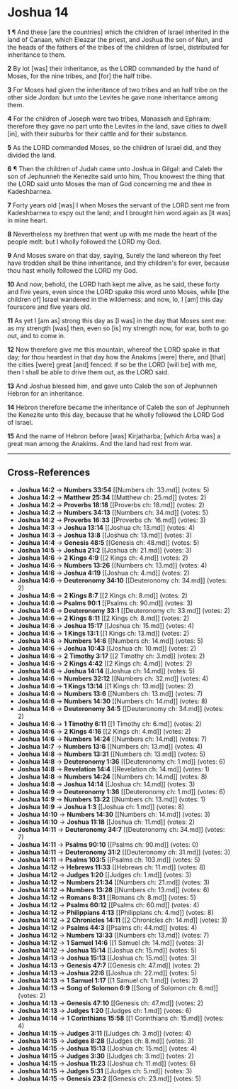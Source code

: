 # Joshua 14

**1** ¶ And these [are the countries] which the children of Israel inherited in the land of Canaan, which Eleazar the priest, and Joshua the son of Nun, and the heads of the fathers of the tribes of the children of Israel, distributed for inheritance to them.

**2** By lot [was] their inheritance, as the LORD commanded by the hand of Moses, for the nine tribes, and [for] the half tribe.

**3** For Moses had given the inheritance of two tribes and an half tribe on the other side Jordan: but unto the Levites he gave none inheritance among them.

**4** For the children of Joseph were two tribes, Manasseh and Ephraim: therefore they gave no part unto the Levites in the land, save cities to dwell [in], with their suburbs for their cattle and for their substance.

**5** As the LORD commanded Moses, so the children of Israel did, and they divided the land.

**6** ¶ Then the children of Judah came unto Joshua in Gilgal: and Caleb the son of Jephunneh the Kenezite said unto him, Thou knowest the thing that the LORD said unto Moses the man of God concerning me and thee in Kadeshbarnea.

**7** Forty years old [was] I when Moses the servant of the LORD sent me from Kadeshbarnea to espy out the land; and I brought him word again as [it was] in mine heart.

**8** Nevertheless my brethren that went up with me made the heart of the people melt: but I wholly followed the LORD my God.

**9** And Moses sware on that day, saying, Surely the land whereon thy feet have trodden shall be thine inheritance, and thy children's for ever, because thou hast wholly followed the LORD my God.

**10** And now, behold, the LORD hath kept me alive, as he said, these forty and five years, even since the LORD spake this word unto Moses, while [the children of] Israel wandered in the wilderness: and now, lo, I [am] this day fourscore and five years old.

**11** As yet I [am as] strong this day as [I was] in the day that Moses sent me: as my strength [was] then, even so [is] my strength now, for war, both to go out, and to come in.

**12** Now therefore give me this mountain, whereof the LORD spake in that day; for thou heardest in that day how the Anakims [were] there, and [that] the cities [were] great [and] fenced: if so be the LORD [will be] with me, then I shall be able to drive them out, as the LORD said.

**13** And Joshua blessed him, and gave unto Caleb the son of Jephunneh Hebron for an inheritance.

**14** Hebron therefore became the inheritance of Caleb the son of Jephunneh the Kenezite unto this day, because that he wholly followed the LORD God of Israel.

**15** And the name of Hebron before [was] Kirjatharba; [which Arba was] a great man among the Anakims. And the land had rest from war.

---

## Cross-References

- **Joshua 14:2** → **Numbers 33:54** [[Numbers ch: 33.md]] (votes: 5)
- **Joshua 14:2** → **Matthew 25:34** [[Matthew ch: 25.md]] (votes: 2)
- **Joshua 14:2** → **Proverbs 18:18** [[Proverbs ch: 18.md]] (votes: 2)
- **Joshua 14:2** → **Numbers 34:13** [[Numbers ch: 34.md]] (votes: 5)
- **Joshua 14:2** → **Proverbs 16:33** [[Proverbs ch: 16.md]] (votes: 3)
- **Joshua 14:3** → **Joshua 13:14** [[Joshua ch: 13.md]] (votes: 4)
- **Joshua 14:3** → **Joshua 13:8** [[Joshua ch: 13.md]] (votes: 3)
- **Joshua 14:4** → **Genesis 48:5** [[Genesis ch: 48.md]] (votes: 5)
- **Joshua 14:5** → **Joshua 21:2** [[Joshua ch: 21.md]] (votes: 3)
- **Joshua 14:6** → **2 Kings 4:9** [[2 Kings ch: 4.md]] (votes: 2)
- **Joshua 14:6** → **Numbers 13:26** [[Numbers ch: 13.md]] (votes: 4)
- **Joshua 14:6** → **Joshua 4:19** [[Joshua ch: 4.md]] (votes: 2)
- **Joshua 14:6** → **Deuteronomy 34:10** [[Deuteronomy ch: 34.md]] (votes: 2)
- **Joshua 14:6** → **2 Kings 8:7** [[2 Kings ch: 8.md]] (votes: 2)
- **Joshua 14:6** → **Psalms 90:1** [[Psalms ch: 90.md]] (votes: 3)
- **Joshua 14:6** → **Deuteronomy 33:1** [[Deuteronomy ch: 33.md]] (votes: 2)
- **Joshua 14:6** → **2 Kings 8:11** [[2 Kings ch: 8.md]] (votes: 2)
- **Joshua 14:6** → **Joshua 15:17** [[Joshua ch: 15.md]] (votes: 4)
- **Joshua 14:6** → **1 Kings 13:1** [[1 Kings ch: 13.md]] (votes: 2)
- **Joshua 14:6** → **Numbers 14:6** [[Numbers ch: 14.md]] (votes: 5)
- **Joshua 14:6** → **Joshua 10:43** [[Joshua ch: 10.md]] (votes: 2)
- **Joshua 14:6** → **2 Timothy 3:17** [[2 Timothy ch: 3.md]] (votes: 2)
- **Joshua 14:6** → **2 Kings 4:42** [[2 Kings ch: 4.md]] (votes: 2)
- **Joshua 14:6** → **Joshua 14:14** [[Joshua ch: 14.md]] (votes: 5)
- **Joshua 14:6** → **Numbers 32:12** [[Numbers ch: 32.md]] (votes: 4)
- **Joshua 14:6** → **1 Kings 13:14** [[1 Kings ch: 13.md]] (votes: 2)
- **Joshua 14:6** → **Numbers 13:6** [[Numbers ch: 13.md]] (votes: 7)
- **Joshua 14:6** → **Numbers 14:30** [[Numbers ch: 14.md]] (votes: 8)
- **Joshua 14:6** → **Deuteronomy 34:5** [[Deuteronomy ch: 34.md]] (votes: 2)
- **Joshua 14:6** → **1 Timothy 6:11** [[1 Timothy ch: 6.md]] (votes: 2)
- **Joshua 14:6** → **2 Kings 4:16** [[2 Kings ch: 4.md]] (votes: 2)
- **Joshua 14:6** → **Numbers 14:24** [[Numbers ch: 14.md]] (votes: 7)
- **Joshua 14:7** → **Numbers 13:6** [[Numbers ch: 13.md]] (votes: 4)
- **Joshua 14:8** → **Numbers 13:31** [[Numbers ch: 13.md]] (votes: 5)
- **Joshua 14:8** → **Deuteronomy 1:36** [[Deuteronomy ch: 1.md]] (votes: 6)
- **Joshua 14:8** → **Revelation 14:4** [[Revelation ch: 14.md]] (votes: 1)
- **Joshua 14:8** → **Numbers 14:24** [[Numbers ch: 14.md]] (votes: 8)
- **Joshua 14:8** → **Joshua 14:14** [[Joshua ch: 14.md]] (votes: 3)
- **Joshua 14:9** → **Deuteronomy 1:36** [[Deuteronomy ch: 1.md]] (votes: 6)
- **Joshua 14:9** → **Numbers 13:22** [[Numbers ch: 13.md]] (votes: 1)
- **Joshua 14:9** → **Joshua 1:3** [[Joshua ch: 1.md]] (votes: 8)
- **Joshua 14:10** → **Numbers 14:30** [[Numbers ch: 14.md]] (votes: 3)
- **Joshua 14:10** → **Joshua 11:18** [[Joshua ch: 11.md]] (votes: 2)
- **Joshua 14:11** → **Deuteronomy 34:7** [[Deuteronomy ch: 34.md]] (votes: 7)
- **Joshua 14:11** → **Psalms 90:10** [[Psalms ch: 90.md]] (votes: 0)
- **Joshua 14:11** → **Deuteronomy 31:2** [[Deuteronomy ch: 31.md]] (votes: 3)
- **Joshua 14:11** → **Psalms 103:5** [[Psalms ch: 103.md]] (votes: 5)
- **Joshua 14:12** → **Hebrews 11:33** [[Hebrews ch: 11.md]] (votes: 8)
- **Joshua 14:12** → **Judges 1:20** [[Judges ch: 1.md]] (votes: 3)
- **Joshua 14:12** → **Numbers 21:34** [[Numbers ch: 21.md]] (votes: 3)
- **Joshua 14:12** → **Numbers 13:28** [[Numbers ch: 13.md]] (votes: 6)
- **Joshua 14:12** → **Romans 8:31** [[Romans ch: 8.md]] (votes: 5)
- **Joshua 14:12** → **Psalms 60:12** [[Psalms ch: 60.md]] (votes: 4)
- **Joshua 14:12** → **Philippians 4:13** [[Philippians ch: 4.md]] (votes: 8)
- **Joshua 14:12** → **2 Chronicles 14:11** [[2 Chronicles ch: 14.md]] (votes: 3)
- **Joshua 14:12** → **Psalms 44:3** [[Psalms ch: 44.md]] (votes: 4)
- **Joshua 14:12** → **Numbers 13:33** [[Numbers ch: 13.md]] (votes: 7)
- **Joshua 14:12** → **1 Samuel 14:6** [[1 Samuel ch: 14.md]] (votes: 3)
- **Joshua 14:12** → **Joshua 15:14** [[Joshua ch: 15.md]] (votes: 5)
- **Joshua 14:13** → **Joshua 15:13** [[Joshua ch: 15.md]] (votes: 3)
- **Joshua 14:13** → **Genesis 47:7** [[Genesis ch: 47.md]] (votes: 2)
- **Joshua 14:13** → **Joshua 22:6** [[Joshua ch: 22.md]] (votes: 5)
- **Joshua 14:13** → **1 Samuel 1:17** [[1 Samuel ch: 1.md]] (votes: 2)
- **Joshua 14:13** → **Song of Solomon 6:9** [[Song of Solomon ch: 6.md]] (votes: 2)
- **Joshua 14:13** → **Genesis 47:10** [[Genesis ch: 47.md]] (votes: 2)
- **Joshua 14:13** → **Judges 1:20** [[Judges ch: 1.md]] (votes: 6)
- **Joshua 14:14** → **1 Corinthians 15:58** [[1 Corinthians ch: 15.md]] (votes: 4)
- **Joshua 14:15** → **Judges 3:11** [[Judges ch: 3.md]] (votes: 4)
- **Joshua 14:15** → **Judges 8:28** [[Judges ch: 8.md]] (votes: 3)
- **Joshua 14:15** → **Joshua 15:13** [[Joshua ch: 15.md]] (votes: 4)
- **Joshua 14:15** → **Judges 3:30** [[Judges ch: 3.md]] (votes: 2)
- **Joshua 14:15** → **Joshua 11:23** [[Joshua ch: 11.md]] (votes: 6)
- **Joshua 14:15** → **Judges 5:31** [[Judges ch: 5.md]] (votes: 3)
- **Joshua 14:15** → **Genesis 23:2** [[Genesis ch: 23.md]] (votes: 5)
